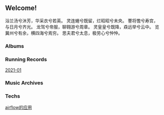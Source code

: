 ## Welcome!

浴兰汤兮沐芳，华采衣兮若英。
灵连蜷兮既留，烂昭昭兮未央。
謇将憺兮寿宫，与日月兮齐光。
龙驾兮帝服，聊翱游兮周章。
灵皇皇兮既降，猋远举兮云中。
览冀州兮有余，横四海兮焉穷。
思夫君兮太息，极劳心兮忡忡。

### Albums



### Running Records

[2021-01](rrs/2021-01.md)

### Music Archives



### Techs

[airflow的应用](./techs/airflow.md)